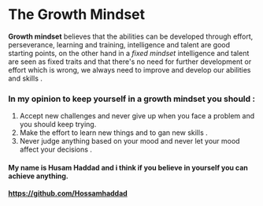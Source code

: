 # The Growth Mindset

**Growth mindset** believes that the abilities can be developed through effort, perseverance, learning and training, intelligence and talent are good starting 
points, on the other hand in a *fixed mindset* intelligence and talent are seen as fixed traits and that there's no need for further development or effort which 
is wrong, we always need to improve and develop our abilities and skills . 

### In my opinion to keep yourself in a growth mindset you should : 
1. Accept new challenges and never give up when you face a problem and you should keep trying.
2. Make the effort to learn new things and to gan new skills . 
3. Never judge anything based on your mood and never let your mood affect your decisions .




#### My name is Husam Haddad and i think if you believe in yourself you can achieve anything.
**https://github.com/Hossamhaddad**
